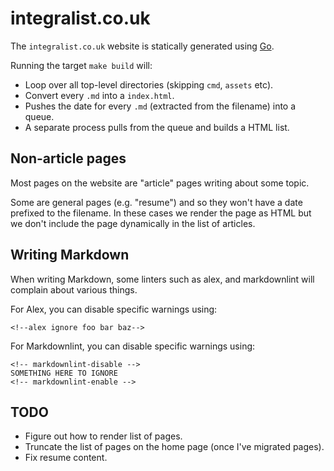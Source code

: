 # integralist.co.uk

The `integralist.co.uk` website is statically generated using [Go][1].

Running the target `make build` will:

- Loop over all top-level directories (skipping `cmd`, `assets` etc).
- Convert every `.md` into a `index.html`.
- Pushes the date for every `.md` (extracted from the filename) into a queue.
- A separate process pulls from the queue and builds a HTML list.

## Non-article pages

Most pages on the website are "article" pages writing about some topic.

Some are general pages (e.g. "resume") and so they won't have a date prefixed to
the filename. In these cases we render the page as HTML but we don't include the
page dynamically in the list of articles.

## Writing Markdown

When writing Markdown, some linters such as alex, and markdownlint will complain
about various things.

For Alex, you can disable specific warnings using:

```plain
<!--alex ignore foo bar baz-->
```

For Markdownlint, you can disable specific warnings using:

```plain
<!-- markdownlint-disable -->
SOMETHING HERE TO IGNORE
<!-- markdownlint-enable -->
```

## TODO

- Figure out how to render list of pages.
- Truncate the list of pages on the home page (once I've migrated pages).
- Fix resume content.

[1]: https://go.dev/
